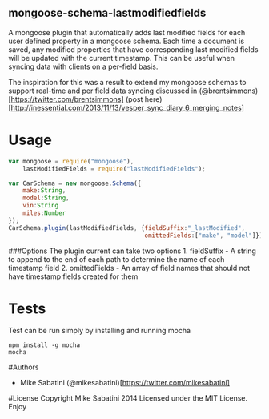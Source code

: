 ## mongoose-schema-lastmodifiedfields

A mongoose plugin that automatically adds last modified fields for each user defined property in a mongoose schema. Each time a document is saved, any modified properties that have corresponding last modified fields will be updated with the current timestamp. This can be useful when syncing data with clients on a per-field basis.

The inspiration for this was a result to extend my mongoose schemas to support real-time and per field data syncing discussed in (@brentsimmons)[https://twitter.com/brentsimmons] (post here)[http://inessential.com/2013/11/13/vesper_sync_diary_6_merging_notes]

# Usage
```javascript
var mongoose = require("mongoose"),
    lastModifiedFields = require("lastModifiedFields");

var CarSchema = new mongoose.Schema({
    make:String,
    model:String,
    vin:String
    miles:Number
});
CarSchema.plugin(lastModifiedFields, {fieldSuffix:"_lastModified",
                                      omittedFields:["make", "model"]});
```

###Options
The plugin current can take two options
    1. fieldSuffix
        - A string to append to the end of each path to determine the name of each timestamp field
    2. omittedFields
        - An array of field names that should not have timestamp fields created for them

# Tests
Test can be run simply by installing and running mocha

    npm install -g mocha
    mocha

#Authors
- Mike Sabatini (@mikesabatini)[https://twitter.com/mikesabatini]

#License
Copyright Mike Sabatini 2014
Licensed under the MIT License. Enjoy